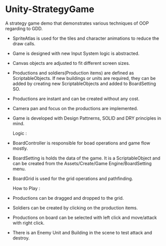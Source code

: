 # Unity-StrategyGame

A strategy game demo that demonstrates various techniques of OOP regarding to GDD.

- SpriteAtlas is used for the tiles and character animations to reduce the draw calls.
- Game is designed with new Input System logic is abstracted.
- Canvas objects are adjusted to fit different screen sizes.
- Productions and soldiers(Production items) are defined as ScriptableObjects.
  If new buildings or units are required, they can be added by creating new ScriptableObjects and added to BoardSetting SO.
- Productions are instant and can be created without any cost.

- Camera pan and focus on the productions are implemented.
- Game is developed with Design Pattnerns, SOLID and DRY principles in mind.

  Logic :
- BoardController is responsible for boad operations and game flow mostly.
- BoardSetting is holds the data of the game. It is a ScriptableObject and can be created from the Assets/Create/Game Engine/BoardSetting menu.
- BoardGrid is used for the grid operations and pathfinding.

  How to Play :
- Productions can be dragged and dropped to the grid.
- Soldiers can be created by clicking on the production items.
- Productions on board can be selected with left click and move/attack with right click.

* There is an Enemy Unit and Building in the scene to test attack and destroy.
